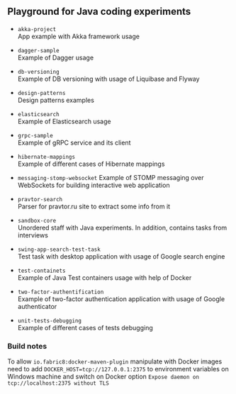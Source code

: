 
## Playground for Java coding experiments

* `akka-project`  
App example with Akka framework usage 

* `dagger-sample`  
Example of Dagger usage

* `db-versioning`  
Example of DB versioning with usage of Liquibase and Flyway

* `design-patterns`  
Design patterns examples

* `elasticsearch`  
Example of Elasticsearch usage

* `grpc-sample`  
Example of gRPC service and its client

* `hibernate-mappings`  
Example of different cases of Hibernate mappings

* `messaging-stomp-websocket`
Example of STOMP messaging over WebSockets for building interactive web application

* `pravtor-search`  
Parser for pravtor.ru site to extract some info from it

* `sandbox-core`  
Unordered staff with Java experiments. In addition, contains tasks from interviews

* `swing-app-search-test-task`  
Test task with desktop application with usage of Google search engine

* `test-containets`  
Example of Java Test containers usage with help of Docker

* `two-factor-authentification`  
Example of two-factor authentication application with usage of Google authenticator

* `unit-tests-debugging`  
Example of different cases of tests debugging


### Build notes
To allow `io.fabric8:docker-maven-plugin` manipulate with Docker images need to add 
`DOCKER_HOST=tcp://127.0.0.1:2375` to environment variables on Windows machine and switch on 
Docker option `Expose daemon on tcp://localhost:2375 without TLS`
